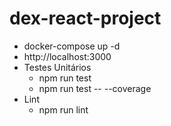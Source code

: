 # dex-react-project

- docker-compose up -d
- http://localhost:3000
- Testes Unitários
  - npm run test
  - npm run test -- --coverage
- Lint
  - npm run lint